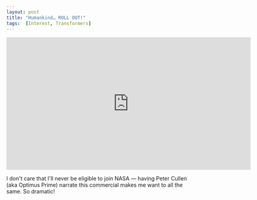 ```yaml
---
layout: post
title: "Humankind… ROLL OUT!"
tags:  [Interest, Transformers]
---
```


<p><iframe width="640" height="348" src="http://www.youtube.com/embed/e7DEw70LVWs?rel=0" frameborder="0" allowfullscreen="allowfullscreen">&nbsp;</iframe></p>

I don't care that I'll never be eligible to join NASA — having Peter Cullen (aka Optimus Prime) narrate this commercial makes me want to all the same. So dramatic!
